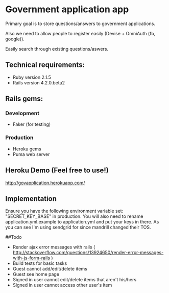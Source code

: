 # Government application app

Primary goal is to store questions/answers to government applications. 

Also we need to allow people to register easily (Devise + OmniAuth (fb, google)).

Easily search through existing questions/aswers.

## Technical requirements:

* Ruby version 2.1.5
* Rails version 4.2.0.beta2

## Rails gems:

### Development
* Faker (for testing)

### Production
* Heroku gems
* Puma web server

## Heroku Demo (Feel free to use!)

http://govapplication.herokuapp.com/

## Implementation

Ensure you have the following environment variable set: "SECRET_KEY_BASE" in production.
You will also need to rename application.yml.example to application.yml and put your keys in there. As you can see I'm using sendgrid for since mandrill changed their TOS.

##Todo

* Render ajax error messages with rails ( http://stackoverflow.com/questions/13924650/render-error-messages-with-js-form-rails )
* Build tests for basic tasks
* Guest cannot add/edit/delete items
* Guest see home page
* Signed in user cannot edit/delete items that aren't his/hers
* Signed in user cannot access other user's item